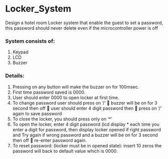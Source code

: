 # Locker_System
Design a hotel room Locker system that enable the guest to set a password, this password should never delete even if the microcontroller power is off

### System consists of:
1. Keypad
2. LCD
3. Buzzer
### Details:
1. Pressing on any button will make the buzzer on for 100msec.
2. First time password saved is 0000.
3. User should enter 0000 to open locker at first time.
4. To change password user should press on ‘/’  buzzer will be on for 3 second then off  user should enter 4 digit password then  press on ‘/’ again to save password
5. To close the locker, you should press only on ‘*’
6. To open the locker, enter 4 digit password (lcd display * each time you enter a digit for password, then display locker opened if right password and Try again if wrong password and a buzzer will be on for 3 second then off  re-enter password again.
7. To reset password: (locker must be in opened state): insert 10 zeros the password will back to default value which is 0000.

